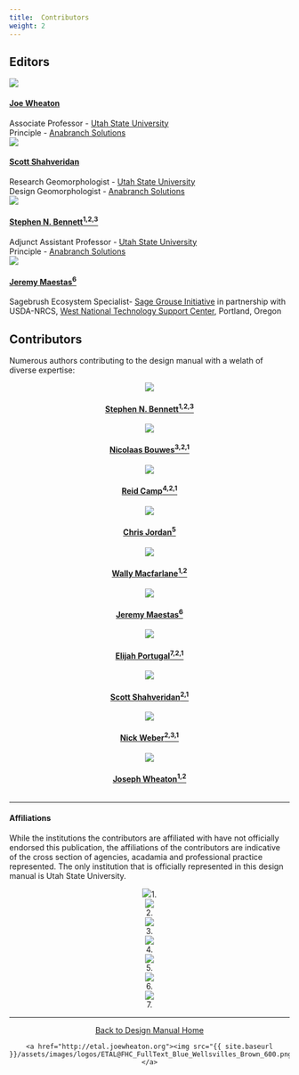 ```yaml
---
title:  Contributors
weight: 2
---
```


## Editors

<div class="row small-up-2 medium-up-2 large-up-2">
  <div class="column column-block">
    <a href="http://joewheaton.org"><img src="{{ site.baseurl }}/assets/images/people/Wheaton_round.png"></a>
    <h4><a href="http://joewheaton.org">Joe Wheaton</a></h4>
    Associate Professor - <a href="http://qcnr.usu.edu/wats//">Utah State University</a><br>
    Principle - <a href="http://anabranchsolutions.com">Anabranch Solutions</a>
  </div>
  <div class="column column-block">
    <a href="https://www.researchgate.net/profile/Scott_Shahverdian"><img src="{{ site.baseurl }}/assets/images/people/shahverdian-round_1.png"></a>
    <h4><a href="http://www.anabranchsolutions.com/associates.html">Scott Shahveridan</a></h4>
   Research Geomorphologist - <a href="http://qcnr.usu.edu/wats//">Utah State University</a><br>   
   Design Geomorphologist - <a href="http://anabranchsolutions.com">Anabranch Solutions</a>
  </div>

  <div class="column column-block">
    <a href="https://www.researchgate.net/profile/Stephen_Bennett8"><img src="{{ site.baseurl }}/assets/images/people/bennett-round_orig.png"></a>
    <h4><a href="https://www.researchgate.net/profile/Stephen_Bennett8">Stephen N. Bennett<sup>1,2,3</sup></a></h4>
    Adjunct Assistant Professor - <a href="http://qcnr.usu.edu/wats//">Utah State University</a><br>
    Principle - <a href="http://anabranchsolutions.com">Anabranch Solutions</a>
  </div>
  
<div class="column column-block">
    <a href="https://www.researchgate.net/profile/Jeremy_Maestas"><img src="{{ site.baseurl }}/assets/images/people/Maestas_round.png"></a>
    <h4><a href="https://www.researchgate.net/profile/Jeremy_Maestas">Jeremy Maestas<sup>6</sup></a></h4>
    Sagebrush Ecosystem Specialist- <a href="https://www.sagegrouseinitiative.com/about/meet-our-staff/">Sage Grouse Initiative</a> in partnership with USDA-NRCS, <a href="https://www.nrcs.usda.gov/wps/portal/nrcs/main/national/wntsc/">West National Technology Support Center</a>, Portland, Oregon
  </div>


</div>




## Contributors

Numerous authors contributing to the design manual with a welath of diverse expertise:

<div class="row small-up-2 medium-up-2 large-up-4" align="center">
  <div class="column column-block">
    <a href="https://www.researchgate.net/profile/Stephen_Bennett8"><img src="{{ site.baseurl }}/assets/images/people/bennett-round_orig.png"></a>
    <h4><a href="https://www.researchgate.net/profile/Stephen_Bennett8">Stephen N. Bennett<sup>1,2,3</sup></a></h4>
  </div>
  <div class="column column-block">
    <a href="https://www.researchgate.net/profile/Nick_Bouwes"><img src="{{ site.baseurl }}/assets/images/people/bouwes-round_1_orig.png"></a>
    <h4><a href="https://www.researchgate.net/profile/Nick_Bouwes">Nicolaas Bouwes<sup>3,2,1</sup></a></h4>
  </div>

  <div class="column column-block">
    <a href="https://www.researchgate.net/profile/Reid_Camp"><img src="{{ site.baseurl }}/assets/images/people/camp-round_orig.png"></a>
    <h4><a href="https://www.researchgate.net/profile/Reid_Camp">Reid Camp<sup>4,2,1</sup></a></h4>
  </div>
</div>

<div class="row small-up-2 medium-up-2 large-up-4" align="center">
  <div class="column column-block">
    <a href="https://www.researchgate.net/profile/Chris_Jordan3"><img src="{{ site.baseurl }}/assets/images/people/Jordan_round.png"></a>
    <h4><a href="https://www.researchgate.net/profile/Chris_Jordan3">Chris Jordan<sup>5</sup></a></h4>
  </div>

   <div class="column column-block">
    <a href="https://www.researchgate.net/profile/William_Macfarlane"><img src="{{ site.baseurl }}/assets/images/people/Macfarlane_round.png"></a>
    <h4><a href="https://www.researchgate.net/profile/William_Macfarlane">Wally Macfarlane<sup>1,2</sup></a></h4>
  </div>
  <div class="column column-block">
    <a href="https://www.researchgate.net/profile/Jeremy_Maestas"><img src="{{ site.baseurl }}/assets/images/people/Maestas_round.png"></a>
    <h4><a href="https://www.researchgate.net/profile/Jeremy_Maestas">Jeremy Maestas<sup>6</sup></a></h4>
  </div>
</div>

<div class="row small-up-2 medium-up-2 large-up-4" align="center">
  <div class="column column-block">
    <a href="https://www.researchgate.net/profile/Elijah_Portugal"><img src="{{ site.baseurl }}/assets/images/people/portugal-round_orig.png"></a>
    <h4><a href="https://www.researchgate.net/profile/Elijah_Portugal">Elijah Portugal<sup>7,2,1</sup></a></h4>
  </div>
  <div class="column column-block">
	<a href="https://www.researchgate.net/profile/Scott_Shahverdian"><img src="{{ site.baseurl }}/assets/images/people/shahverdian-round_1.png"></a>
    <h4><a href="https://www.researchgate.net/profile/Scott_Shahverdian">Scott Shahveridan<sup>2,1</sup></a></h4>
  </div>
   <div class="column column-block">
    <a href="https://www.researchgate.net/profile/Nick_Weber2"><img src="{{ site.baseurl }}/assets/images/people/webber-round_1_orig.png"></a>
    <h4><a href="https://www.researchgate.net/profile/Nick_Weber2">Nick Weber<sup>2,3,1</sup></a></h4>
  </div>
  <div class="column column-block">
    <a href="https://www.researchgate.net/profile/Joseph_Wheaton"><img src="{{ site.baseurl }}/assets/images/people/Wheaton_round.png"></a>
    <h4><a href="https://www.researchgate.net/profile/Joseph_Wheaton">Joseph Wheaton<sup>1,2</sup></a></h4>
  </div>
</div>


-----

#### Affiliations

While the institutions the contributors are affiliated with have not officially endorsed this publication, the affiliations of the contributors are indicative of the cross section of agencies, acadamia and professional practice represented. The only institution that is officially represented in this design manual is Utah State University.

<div class="row small-up-2 medium-up-2 large-up-4" align="center">
  <div class="column column-block">
    <a href="https://qcnr.usu.edu/wats/index"><img src="{{ site.baseurl }}/assets/images/sponsors/USU.png"></a>1. 
  </div>
  <div class="column column-block">
	<a href="http://www.anabranchsolutions.com"><img src="{{ site.baseurl }}/assets/images/sponsors/anabranchsolutionslogo-square-450_10.png"></a><br>2. 

  </div>
   <div class="column column-block">
    <a href="https://www.eco-logical-research.com/"><img src="{{ site.baseurl }}/assets/images/sponsors/ELR.png"></a><br>3.

  </div>
  <div class="column column-block">
    <a href="https://www.fishsciences.net/"><img src="{{ site.baseurl }}/assets/images/logos/cramer.png"></a><br>4.
  </div>
</div>

<div class="row small-up-2 medium-up-2 large-up-4" align="center">
  <div class="column column-block">
    <a href="https://www.nwfsc.noaa.gov/"><img src="{{ site.baseurl }}/assets/images/sponsors/NOAA.png"></a><br>5. 
  </div>

   <div class="column column-block">
    <a href="https://www.nrcs.usda.gov/wps/portal/nrcs/detailfull/national/about/leadership/centers/?cid=NRCS143_021469"><img src="{{ site.baseurl }}/assets/images/sponsors/usda-nrcs-logo_1_orig.png"></a><br>6.

  </div>
  <div class="column column-block">
    <a href="https://www.wildlife.ca.gov/"><img src="{{ site.baseurl }}/assets/images/sponsors/CDFW.png"></a><br>7.
  </div>
</div>



------
<div align="center">
	<a class="hollow button" href="{{ site.baseurl }}/"><i class="fa fa-arrow-circle-left" aria-hidden="true"></i>  Back to Design Manual Home <i class="fa fa-book" aria-hidden="true"></i></a>

    <a href="http://etal.joewheaton.org"><img src="{{ site.baseurl }}/assets/images/logos/ETAL@FHC_FullText_Blue_Wellsvilles_Brown_600.png"></a>

</div>